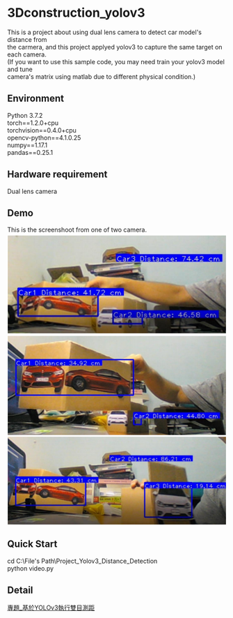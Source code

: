 # 3Dconstruction_yolov3 
This is a project about using dual lens camera to detect car model's distance from  
the carmera, and this project applyed yolov3 to capture the same target on each camera.  
(If you want to use this sample code, you may need train your yolov3 model and tune  
camera's matrix using matlab due to different physical condition.)

## Environment
Python 3.7.2  
torch==1.2.0+cpu  
torchvision==0.4.0+cpu  
opencv-python==4.1.0.25  
numpy==1.17.1  
pandas==0.25.1  

## Hardware requirement  
Dual lens camera

## Demo  
This is the screenshoot from one of two camera.  
![Demo Pic](https://github.com/ycc789741ycc/3Dconstruction_yolov3/blob/master/Demo.png "Demo Pic")

## Quick Start 
cd C:\File's Path\Project_Yolov3_Distance_Detection  
python video.py  

## Detail 
[專題_基於YOLOv3執行雙目測距](https://github.com/ycc789741ycc/3Dconstruction_yolov3/blob/master/%E5%B0%88%E9%A1%8C_%E5%9F%BA%E6%96%BCYOLOv3%E5%9F%B7%E8%A1%8C%E9%9B%99%E7%9B%AE%E6%B8%AC%E8%B7%9D.pdf)  
